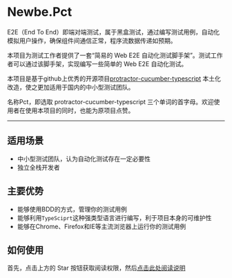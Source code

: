 # Newbe.Pct

E2E（End To End）即端对端测试，属于黑盒测试，通过编写测试用例，自动化模拟用户操作，确保组件间通信正常，程序流数据传递如预期。

本项目为测试工作者提供了一套“简易的 Web E2E 自动化测试脚手架”。测试工作者可以通过该脚手架，实现编写一些简单的 Web E2E 自动化测试。

本项目是基于github上优秀的开源项目[protractor-cucumber-typescript](https://github.com/igniteram/protractor-cucumber-typescript) 本土化改造，使之更加适用于国内的中小型测试团队。

名称Pct，即选取 protractor-cucumber-typescript 三个单词的首字母。欢迎使用者在使用本项目的同时，也能为原项目点赞。

---

## 适用场景

- 中小型测试团队，认为自动化测试存在一定必要性
- 独立全栈开发者

## 主要优势

- 能够使用BDD的方式，管理你的测试用例
- 能够利用`TypeSciprt`这种强类型语言进行编写，利于项目本身的可维护性
- 能够在Chrome、Firefox和IE等主流浏览器上运行你的测试用例

## 如何使用

首先，点击上方的 Star 按钮获取阅读权限，然后[点击此处阅读说明](http://www.newbe.pro/docs/pct/2018/12/03/Introduction-For-Newbe-Pct.html)